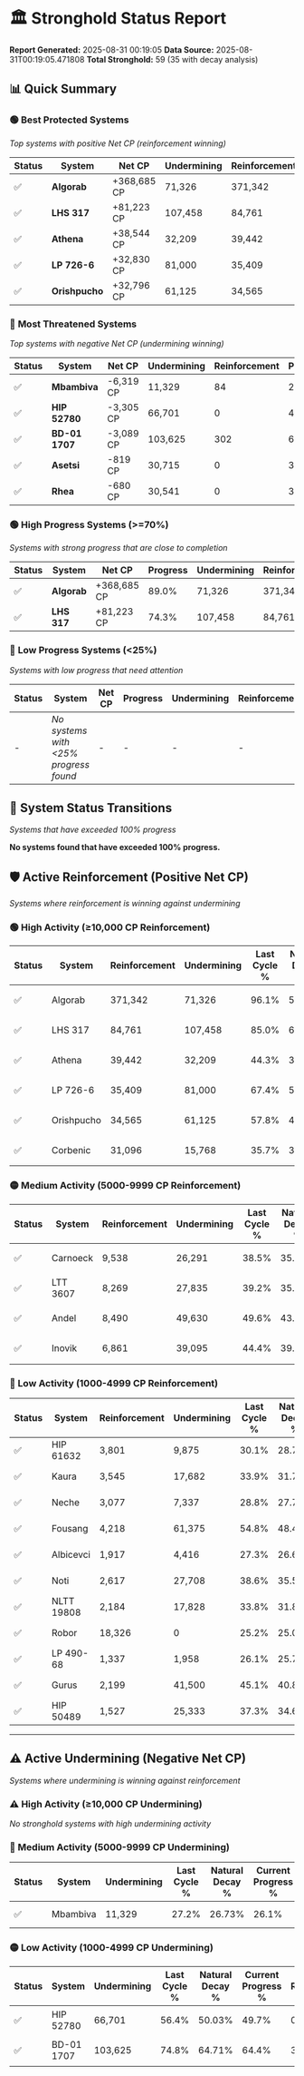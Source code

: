 # 🏛️ Stronghold Status Report

**Report Generated:** 2025-08-31 00:19:05
**Data Source:** 2025-08-31T00:19:05.471808
**Total Stronghold:** 59 (35 with decay analysis)

## 📊 Quick Summary

### 🟢 **Best Protected Systems**
*Top systems with positive Net CP (reinforcement winning)*

| Status | System | Net CP | Undermining | Reinforcement | Progress |
|--------|--------|--------|-------------|---------------|----------|
| ✅ | **Algorab** | +368,685 CP | 71,326 | 371,342 | 89.0% |
| ✅ | **LHS 317** | +81,223 CP | 107,458 | 84,761 | 74.3% |
| ✅ | **Athena** | +38,544 CP | 32,209 | 39,442 | 41.1% |
| ✅ | **LP 726-6** | +32,830 CP | 81,000 | 35,409 | 59.3% |
| ✅ | **Orishpucho** | +32,796 CP | 61,125 | 34,565 | 51.7% |

### 🔴 **Most Threatened Systems**
*Top systems with negative Net CP (undermining winning)*

| Status | System | Net CP | Undermining | Reinforcement | Progress |
|--------|--------|--------|-------------|---------------|----------|
| ✅ | **Mbambiva** | -6,319 CP | 11,329 | 84 | 26.1% |
| ✅ | **HIP 52780** | -3,305 CP | 66,701 | 0 | 49.7% |
| ✅ | **BD-01 1707** | -3,089 CP | 103,625 | 302 | 64.4% |
| ✅ | **Asetsi** | -819 CP | 30,715 | 0 | 36.6% |
| ✅ | **Rhea** | -680 CP | 30,541 | 0 | 36.6% |

### 🟢 **High Progress Systems (>=70%)**
*Systems with strong progress that are close to completion*

| Status | System | Net CP | Progress | Undermining | Reinforcement |
|--------|--------|--------|----------|-------------|---------------|
| ✅ | **Algorab** | +368,685 CP | 89.0% | 71,326 | 371,342 |
| ✅ | **LHS 317** | +81,223 CP | 74.3% | 107,458 | 84,761 |

### 🔴 **Low Progress Systems (<25%)**
*Systems with low progress that need attention*

| Status | System | Net CP | Progress | Undermining | Reinforcement |
|--------|--------|--------|----------|-------------|---------------|
| - | *No systems with <25% progress found* | - | - | - | - |
## 🔄 System Status Transitions
*Systems that have exceeded 100% progress*

**No systems found that have exceeded 100% progress.**

## 🛡️ Active Reinforcement (Positive Net CP)
*Systems where reinforcement is winning against undermining*

### 🟢 High Activity (≥10,000 CP Reinforcement)

| Status | System | Reinforcement | Undermining | Last Cycle % | Natural Decay % | Current Progress % | Current CP | Net CP | Activity |
|--------|--------|---------------|-------------|--------------|-----------------|-------------------|------------|--------|----------|
| ✅ | Algorab | 371,342 | 71,326 | 96.1% | 52.13% | 89.0% | 890,000 | +368,685 | 🟢 High Reinforcement |
| ✅ | LHS 317 | 84,761 | 107,458 | 85.0% | 66.18% | 74.3% | 743,000 | +81,223 | 🟢 High Reinforcement |
| ✅ | Athena | 39,442 | 32,209 | 44.3% | 37.25% | 41.1% | 411,000 | +38,544 | 🟢 High Reinforcement |
| ✅ | LP 726-6 | 35,409 | 81,000 | 67.4% | 56.02% | 59.3% | 593,000 | +32,830 | 🟢 High Reinforcement |
| ✅ | Orishpucho | 34,565 | 61,125 | 57.8% | 48.42% | 51.7% | 517,000 | +32,796 | 🟢 High Reinforcement |
| ✅ | Corbenic | 31,096 | 15,768 | 35.7% | 31.00% | 34.1% | 341,000 | +30,972 | 🟢 High Reinforcement |

### 🟡 Medium Activity (5000-9999 CP Reinforcement)

| Status | System | Reinforcement | Undermining | Last Cycle % | Natural Decay % | Current Progress % | Current CP | Net CP | Activity |
|--------|--------|---------------|-------------|--------------|-----------------|-------------------|------------|--------|----------|
| ✅ | Carnoeck | 9,538 | 26,291 | 38.5% | 35.01% | 35.9% | 359,000 | +8,938 | 🟡 Medium Reinforcement |
| ✅ | LTT 3607 | 8,269 | 27,835 | 39.2% | 35.63% | 36.4% | 364,000 | +7,692 | 🟡 Medium Reinforcement |
| ✅ | Andel | 8,490 | 49,630 | 49.6% | 43.91% | 44.6% | 446,000 | +6,897 | 🟡 Medium Reinforcement |
| ✅ | Inovik | 6,861 | 39,095 | 44.4% | 39.92% | 40.5% | 405,000 | +5,791 | 🟡 Medium Reinforcement |

### 🔴 Low Activity (1000-4999 CP Reinforcement)

| Status | System | Reinforcement | Undermining | Last Cycle % | Natural Decay % | Current Progress % | Current CP | Net CP | Activity |
|--------|--------|---------------|-------------|--------------|-----------------|-------------------|------------|--------|----------|
| ✅ | HIP 61632 | 3,801 | 9,875 | 30.1% | 28.72% | 29.1% | 291,000 | +3,833 | 🔵 Low Reinforcement |
| ✅ | Kaura | 3,545 | 17,682 | 33.9% | 31.76% | 32.1% | 321,000 | +3,406 | 🔵 Low Reinforcement |
| ✅ | Neche | 3,077 | 7,337 | 28.8% | 27.77% | 28.1% | 281,000 | +3,277 | 🔵 Low Reinforcement |
| ✅ | Fousang | 4,218 | 61,375 | 54.8% | 48.47% | 48.7% | 487,000 | +2,319 | 🔵 Low Reinforcement |
| ✅ | Albicevci | 1,917 | 4,416 | 27.3% | 26.67% | 26.9% | 268,999 | +2,277 | 🔵 Low Reinforcement |
| ✅ | Noti | 2,617 | 27,708 | 38.6% | 35.59% | 35.8% | 358,000 | +2,072 | 🔵 Low Reinforcement |
| ✅ | NLTT 19808 | 2,184 | 17,828 | 33.8% | 31.80% | 32.0% | 320,000 | +2,001 | 🔵 Low Reinforcement |
| ✅ | Robor | 18,326 | 0 | 25.2% | 25.00% | 25.2% | 252,000 | +2,000 | 🔵 Low Reinforcement |
| ✅ | LP 490-68 | 1,337 | 1,958 | 26.1% | 25.72% | 25.9% | 259,000 | +1,772 | 🔵 Low Reinforcement |
| ✅ | Gurus | 2,199 | 41,500 | 45.1% | 40.89% | 41.0% | 410,000 | +1,145 | 🔵 Low Reinforcement |
| ✅ | HIP 50489 | 1,527 | 25,333 | 37.3% | 34.69% | 34.8% | 348,000 | +1,093 | 🔵 Low Reinforcement |


---

## ⚠️ Active Undermining (Negative Net CP)
*Systems where undermining is winning against reinforcement*

### ⚠️ High Activity (≥10,000 CP Undermining)

*No stronghold systems with high undermining activity*

### 🔶 Medium Activity (5000-9999 CP Undermining)

| Status | System | Undermining | Last Cycle % | Natural Decay % | Current Progress % | Reinforcement | Current CP | Net CP | Activity |
|--------|--------|-------------|--------------|-----------------|-------------------|---------------|------------|--------|----------|
| ✅ | Mbambiva | 11,329 | 27.2% | 26.73% | 26.1% | 84 | 261,000 | -6,319 | 🔶 Medium Undermining |

### 🟡 Low Activity (1000-4999 CP Undermining)

| Status | System | Undermining | Last Cycle % | Natural Decay % | Current Progress % | Reinforcement | Current CP | Net CP | Activity |
|--------|--------|-------------|--------------|-----------------|-------------------|---------------|------------|--------|----------|
| ✅ | HIP 52780 | 66,701 | 56.4% | 50.03% | 49.7% | 0 | 497,000 | -3,305 | 🟡 Low Undermining |
| ✅ | BD-01 1707 | 103,625 | 74.8% | 64.71% | 64.4% | 302 | 644,000 | -3,089 | 🟡 Low Undermining |
